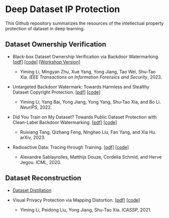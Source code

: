 # Deep Dataset IP Protection
This Github repository summarizes the resources of the intellectual property protection of dataset in deep learning.


## Dataset Ownership Verification
 - Black-box Dataset Ownership Verification via Backdoor Watermarking.
   [[pdf]](https://www.researchgate.net/publication/369559541_Black-box_Dataset_Ownership_Verification_via_Backdoor_Watermarking)
   [[code]](https://github.com/THUYimingLi/DVBW)
   [[Workshop Version]](https://arxiv.org/pdf/2010.05821.pdf)
   - Yiming Li, Mingyan Zhu, Xue Yang, Yong Jiang, Tao Wei, Shu-Tao Xia. *IEEE Transactions on Information Forensics and Security*, 2023.

- Untargeted Backdoor Watermark: Towards Harmless and Stealthy Dataset Copyright Protection.
  [[pdf]](https://www.researchgate.net/publication/363766436_Untargeted_Backdoor_Watermark_Towards_Harmless_and_Stealthy_Dataset_Copyright_Protection)
  [[code]](https://github.com/THUYimingLi/Untargeted_Backdoor_Watermark)
  - Yiming Li, Yang Bai, Yong Jiang, Yong Yang, Shu-Tao Xia, and Bo Li. *NeurIPS*, 2022.
   
- Did You Train on My Dataset? Towards Public Dataset Protection with Clean-Label Backdoor Watermarking.
  [[pdf]](https://arxiv.org/pdf/2303.11470)
  [[code]](https://github.com/Anonymous-Authors-Repo/watermark_dataset)
  - Ruixiang Tang, Qizhang Feng, Ninghao Liu, Fan Yang, and Xia Hu. arXiv, 2023.

 - Radioactive Data: Tracing through Training.
   [[pdf]](http://proceedings.mlr.press/v119/sablayrolles20a/sablayrolles20a.pdf)
   [[code]](https://github.com/facebookresearch/radioactive_data)
   - Alexandre Sablayrolles, Matthijs Douze, Cordelia Schmid, and Herve Jegou. *ICML*, 2020.


## Dataset Reconstruction
- [Dataset Distillation](https://github.com/Guang000/Awesome-Dataset-Distillation)

- Visual Privacy Protection via Mapping Distortion.
  [[pdf]](https://arxiv.org/pdf/1911.01769.pdf)
  [[code]](https://github.com/PerdonLiu/Visual-Privacy-Protection-via-Mapping-Distortion)
  - Yiming Li, Peidong Liu, Yong Jiang, Shu-Tao Xia. *ICASSP*, 2021.
